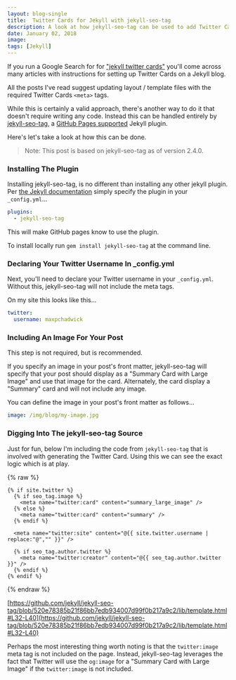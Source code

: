```yaml
---
layout: blog-single
title:  Twitter Cards for Jekyll with jekyll-seo-tag
description: A look at how jekyll-seo-tag can be used to add Twitter Card support to a Jekyll site.
date: January 02, 2018
image: 
tags: [Jekyll]
---
```


If you run a Google Search for for ["jekyll twitter cards"](https://www.google.com/search?q=jekyll+twitter+cards) you'll come across many articles with instructions for setting up Twitter Cards on a Jekyll blog. 

All the posts I've read suggest updating layout / template files with the required Twitter Cards `<meta>` tags.

While this is certainly a valid approach, there's another way to do it that doesn't require writing any code. Instead this can be handled entirely by [jekyll-seo-tag](https://github.com/jekyll/jekyll-seo-tag), a [GitHub Pages supported](https://pages.github.com/versions/) Jekyll plugin.

Here's let's take a look at how this can be done.

> Note: This post is based on jekyll-seo-tag as of version 2.4.0.

<!-- excerpt_separator -->

### Installing The Plugin

Installing jekyll-seo-tag, is no different than installing any other jekyll plugin. Per [the Jekyll documentation](https://jekyllrb.com/docs/plugins/) simply specify the plugin in your `_config.yml`...

```yaml
plugins:
  - jekyll-seo-tag
```

This will make GitHub pages know to use the plugin.

To install locally run `gem install jekyll-seo-tag` at the command line.

### Declaring Your Twitter Username In _config.yml

Next, you'll need to declare your Twitter username in your `_config.yml`. Without this, jekyll-seo-tag will not include the meta tags. 

On my site this looks like this...

```yaml
twitter:
  username: maxpchadwick
```

### Including An Image For Your Post

This step is not required, but is recommended. 

If you specify an image in your post's front matter, jekyll-seo-tag will specify that your post should display as a "Summary Card with Large Image" and use that image for the card. Alternately, the card display a "Summary" card and will not include any image.

You can define the image in your post's front matter as follows...

```yaml
image: /img/blog/my-image.jpg
```

### Digging Into The jekyll-seo-tag Source

Just for fun, below I'm including the code from `jekyll-seo-tag` that is involved with generating the Twitter Card. Using this we can see the exact logic which is at play.

{% raw %}
```liquid
{% if site.twitter %}
  {% if seo_tag.image %}
    <meta name="twitter:card" content="summary_large_image" />
  {% else %}
    <meta name="twitter:card" content="summary" />
  {% endif %}

  <meta name="twitter:site" content="@{{ site.twitter.username | replace:"@","" }}" />

  {% if seo_tag.author.twitter %}
    <meta name="twitter:creator" content="@{{ seo_tag.author.twitter }}" />
  {% endif %}
{% endif %}
```
{% endraw %}

[https://github.com/jekyll/jekyll-seo-tag/blob/520e78385b21f86bb7edb934007d99f0b217a9c2/lib/template.html#L32-L40](https://github.com/jekyll/jekyll-seo-tag/blob/520e78385b21f86bb7edb934007d99f0b217a9c2/lib/template.html#L32-L40)

Perhaps the most interesting thing worth noting is that the `twitter:image` meta tag is not included on the page. Instead, jekyll-seo-tag leverages the fact that Twitter will use the `og:image` for a "Summary Card with Large Image" if the `twitter:image` is not included.